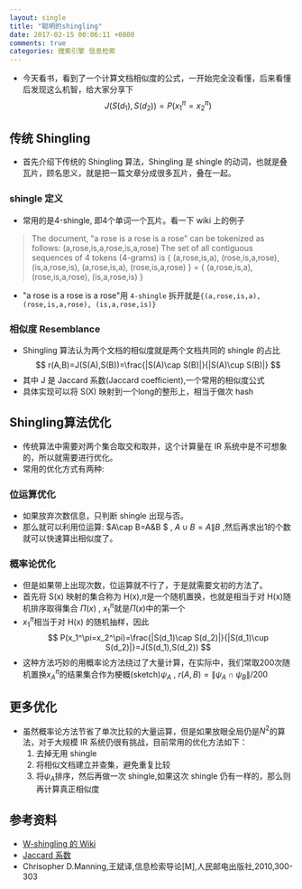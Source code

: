 ```yaml
---
layout: single
title: "聪明的shingling"
date: 2017-02-15 00:06:11 +0800
comments: true
categories: 搜索引擎 信息检索
---
```

+ 今天看书，看到了一个计算文档相似度的公式，一开始完全没看懂，后来看懂后发现这么机智，给大家分享下
$$
J(S(d_1),S(d_2))=P(x_1^\pi=x_2^\pi)
$$

## 传统 Shingling
+ 首先介绍下传统的 Shingling 算法，Shingling 是 shingle 的动词，也就是叠瓦片，顾名思义，就是把一篇文章分成很多瓦片，叠在一起。
<!--more-->

### shingle 定义
+ 常用的是4-shingle, 即4个单词一个瓦片。看一下 wiki 上的例子
>The document, "a rose is a rose is a rose" can be tokenized as follows:
(a,rose,is,a,rose,is,a,rose)
The set of all contiguous sequences of 4 tokens (4-grams) is
{ (a,rose,is,a), (rose,is,a,rose), (is,a,rose,is), (a,rose,is,a), (rose,is,a,rose) } = { (a,rose,is,a), (rose,is,a,rose), (is,a,rose,is) }
+ "a rose is a rose is a rose"用 `4-shingle` 拆开就是`{(a,rose,is,a), (rose,is,a,rose), (is,a,rose,is)}`

### 相似度 Resemblance
+ Shingling 算法认为两个文档的相似度就是两个文档共同的 shingle 的占比 
$$
  r(A,B)=J(S(A),S(B))=\frac{|S(A)\cap S(B)|}{|S(A)\cup S(B)|}
$$
+ 其中 J 是 Jaccard 系数(Jaccard coefficient),一个常用的相似度公式
+ 具体实现可以将 S(X) 映射到一个long的整形上，相当于做次 hash

## Shingling算法优化
+ 传统算法中需要对两个集合取交和取并，这个计算量在 IR 系统中是不可想象的，所以就需要进行优化。
+ 常用的优化方式有两种:

### 位运算优化
+ 如果放弃次数信息，只判断 shingle 出现与否。
+ 那么就可以利用位运算: $A\cap B=A\&B $ , $A \cup B = A \| B$   ,然后再求出1的个数就可以快速算出相似度了。

### 概率论优化
+ 但是如果带上出现次数，位运算就不行了，于是就需要文初的方法了。
+ 首先将 S(x) 映射的集合称为 H(x),$\pi$是一个随机置换，也就是相当于对 H(x)随机排序取得集合 $\Pi(x)$ , $x_1^\pi$就是$\Pi(x)$中的第一个
+ $x_1^\pi$相当于对 H(x) 的随机抽样，因此
$$
P(x_1^\pi=x_2^\pi)=\frac{|S(d_1)\cap S(d_2)|}{|S(d_1)\cup S(d_2)|}=J(S(d_1),S(d_2))
$$
+ 这种方法巧妙的用概率论方法绕过了大量计算，在实际中，我们常取200次随机置换$x_A^\pi$的结果集合作为梗概(sketch)$\psi_A$ , $r(A,B)=\|\psi_A \cap \psi_B\|/200$

## 更多优化
+ 虽然概率论方法节省了单次比较的大量运算，但是如果放眼全局仍是$N^2$的算法，对于大规模 IR 系统仍很有挑战，目前常用的优化方法如下：
  1. 去掉无用 shingle
  2. 将相似文档建立并查集，避免重复比较
  3. 将$\psi_A$排序，然后再做一次 shingle,如果这次 shingle 仍有一样的，那么则再计算真正相似度

## 参考资料
+ [W-shingling 的 Wiki](https://en.wikipedia.org/wiki/W-shingling)
+ [Jaccard 系数](https://en.wikipedia.org/wiki/Jaccard_index)
+ Chrisopher D.Manning,王斌译,信息检索导论[M],人民邮电出版社,2010,300-303

